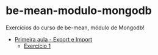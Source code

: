 # be-mean-modulo-mongodb
Exercícios do curso de be-mean, módulo de Mongodb!

- [Primeira aula - Export e Import](https://github.com/Webschool-io/be-mean-instagram/blob/master/apostila/mongodb/export_import.md)
    - [Exercício 1](./exercises/class-01-resolved-ftonato-ademilson-flores-tonato.md)

